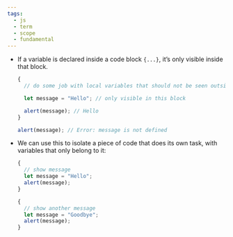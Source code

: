 ```yaml
---
tags:
  - js
  - term
  - scope
  - fundamental
---
```


- If a variable is declared inside a code block `{...}`, it’s only visible inside that block.
	```js
	{
	  // do some job with local variables that should not be seen outside
	
	  let message = "Hello"; // only visible in this block
	
	  alert(message); // Hello
	}
	
	alert(message); // Error: message is not defined
	```

- We can use this to isolate a piece of code that does its own task, with variables that only belong to it:
	```js
	{
	  // show message
	  let message = "Hello";
	  alert(message);
	}
	
	{
	  // show another message
	  let message = "Goodbye";
	  alert(message);
	}
	```